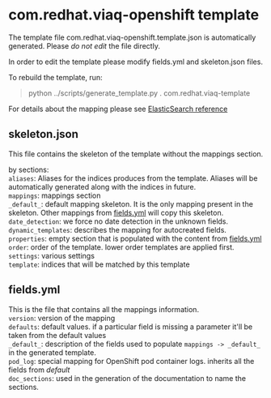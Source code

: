 com.redhat.viaq-openshift template
=================================

The template file com.redhat.viaq-openshift.template.json is automatically generated. Please *do not edit* the file directly.

In order to edit the template please modify fields.yml and skeleton.json files.

To rebuild the template, run:
> python ../scripts/generate_template.py . com.redhat.viaq-template

For details about the mapping please see [ElasticSearch reference](https://www.elastic.co/guide/en/elasticsearch/reference/current/indices-templates.html)

skeleton.json
-------------
This file contains the skeleton of the template without the mappings section.

by sections:  
`aliases`: Aliases for the indices produces from the template. Aliases will be automatically generated along with the indices in future.  
`mappings`: mappings section  
  `_default_`: default mapping skeleton. It is the only mapping present in the skeleton. Other mappings from [fields.yml](fields.yml) will copy this skeleton.  
  `date_detection`: we force no date detection in the unknown fields.  
  `dynamic_templates`: describes the mapping for autocreated fields.  
  `properties`: empty section that is populated with the content from [fields.yml](fields.yml)  
`order`: order of the template. lower order templates are applied first.  
`settings`: various settings  
`template`: indices that will be matched by this template  

fields.yml
----------
This is the file that contains all the mappings information.  
`version`: version of the mapping  
`defaults`: default values. if a particular field is missing a parameter it'll be taken from the default values  
`_default_`: description of the fields used to populate `mappings -> _default_` in the generated template.  
`pod_log`: special mapping for OpenShift pod container logs. inherits all the fields from _default_  
`doc_sections`: used in the generation of the documentation to name the sections.  
